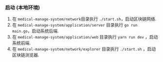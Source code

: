 ### 启动 (本地环境)

1. 在 `medical-manage-system/network`目录执行 `./start.sh`，启动区块链网络.
2. 在 `medical-manage-system/application/server` 目录执行 `go run main.go`，启动系统后端.
3. 在 `medical-manage-system/application/web` 目录执行 `yarn run dev` ，启动系统前端.
4. 在 `medical-manage-system/network/explorer` 目录执行 `./start.sh` ，启动区块链浏览器.

